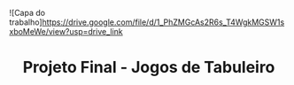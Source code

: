 ![Capa do trabalho]https://drive.google.com/file/d/1_PhZMGcAs2R6s_T4WgkMGSW1sxboMeWe/view?usp=drive_link
<h1 align="center"> Projeto Final - Jogos de Tabuleiro </h1>
